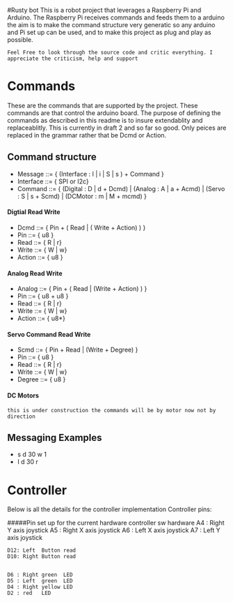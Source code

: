 #Rusty bot 
This is a robot project that leverages a Raspberry Pi and Arduino. The Raspberry Pi receives commands and feeds them 
to a arduino the aim is to make the command structure very generatic so any arduino and Pi set up can be used, and to 
make this project as plug and play as possible. 

`Feel Free to look through the source code and critic everything. I appreciate the criticism, help and support
`
# Commands # 
These are the commands that are supported by the project. These commands are that control the arduino board.
The purpose of defining the commands as described in this readme is to insure extendablity and replaceablitly. This is currently in draft 2 and so far so good. Only peices are replaced in the grammar rather that be Dcmd or Action. 

## Command structure ##

* Message      ::= { (Interface :  I | i | S | s ) + Command }
* Interface    ::= { SPI or I2c} 
* Command	   ::= { (Digital : D | d + Dcmd) | (Analog : A | a + Acmd) | (Servo : S | s + Scmd) | (DCMotor : m | M + mcmd) }


#### Digtial Read Write ### 

* Dcmd 		   ::= { Pin + ( Read | ( Write + Action) ) }
* Pin          ::= { u8 }
* Read         ::= { R | r}
* Write        ::= { W | w}
* Action   	   ::= { u8 }

#### Analog Read Write ##
* Analog	   ::= { Pin + ( Read | (Write + Action) ) }
* Pin          ::= { u8 + u8 }
* Read         ::= { R | r}
* Write        ::= { W | w}
* Action	   ::= { u8\*}


#### Servo Command Read Write ##
* Scmd		   ::= { Pin + Read | (Write + Degree) }
* Pin		   ::= { u8 }
* Read         ::= { R | r}
* Write        ::= { W | w}
* Degree       ::= { u8 } 




#### DC Motors ##
`this is under construction the commands will be by motor now not by direction `


## Messaging Examples #

* s d 30 w 1
* I d 30 r

# Controller ###
Below is all the details for the controller implementation 
Controller pins:


#####Pin set up for the current hardware controller 
	sw	hardware
	A4 : Right Y axis joystick
	A5 : Right X axis joystick
	A6 : Left  X axis joystick
	A7 : Left  Y axis joystick

	
	D12: Left  Button read
	D10: Right Button read


	D6 : Right green  LED 
	D5 : Left  green  LED
	D4 : Right yellow LED
	D2 : red   LED 
